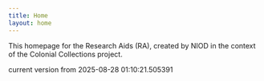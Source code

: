 ```yaml
---
title: Home
layout: home
---
```


This homepage for the Research Aids (RA), created by NIOD in the context of the Colonial Collections project. 


current version from 2025-08-28 01:10:21.505391
